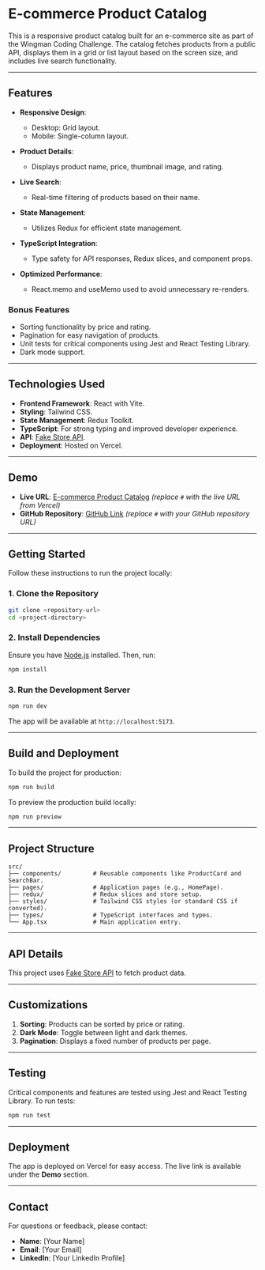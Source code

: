# **E-commerce Product Catalog**

This is a responsive product catalog built for an e-commerce site as part of the Wingman Coding Challenge. The catalog fetches products from a public API, displays them in a grid or list layout based on the screen size, and includes live search functionality.

---

## **Features**

- **Responsive Design**:  
  - Desktop: Grid layout.  
  - Mobile: Single-column layout.
  
- **Product Details**:  
  - Displays product name, price, thumbnail image, and rating.

- **Live Search**:  
  - Real-time filtering of products based on their name.

- **State Management**:  
  - Utilizes Redux for efficient state management.

- **TypeScript Integration**:  
  - Type safety for API responses, Redux slices, and component props.

- **Optimized Performance**:  
  - React.memo and useMemo used to avoid unnecessary re-renders.

### **Bonus Features**
- Sorting functionality by price and rating.  
- Pagination for easy navigation of products.  
- Unit tests for critical components using Jest and React Testing Library.  
- Dark mode support.

---

## **Technologies Used**

- **Frontend Framework**: React with Vite.  
- **Styling**: Tailwind CSS.  
- **State Management**: Redux Toolkit.  
- **TypeScript**: For strong typing and improved developer experience.  
- **API**: [Fake Store API](https://fakestoreapi.com/products).  
- **Deployment**: Hosted on Vercel.

---

## **Demo**

- **Live URL**: [E-commerce Product Catalog](#) *(replace `#` with the live URL from Vercel)*  
- **GitHub Repository**: [GitHub Link](#) *(replace `#` with your GitHub repository URL)*  

---

## **Getting Started**

Follow these instructions to run the project locally:

### **1. Clone the Repository**

```bash
git clone <repository-url>
cd <project-directory>
```

### **2. Install Dependencies**

Ensure you have [Node.js](https://nodejs.org/) installed. Then, run:

```bash
npm install
```

### **3. Run the Development Server**

```bash
npm run dev
```

The app will be available at `http://localhost:5173`.

---

## **Build and Deployment**

To build the project for production:

```bash
npm run build
```

To preview the production build locally:

```bash
npm run preview
```

---

## **Project Structure**

```plaintext
src/
├── components/         # Reusable components like ProductCard and SearchBar.
├── pages/              # Application pages (e.g., HomePage).
├── redux/              # Redux slices and store setup.
├── styles/             # Tailwind CSS styles (or standard CSS if converted).
├── types/              # TypeScript interfaces and types.
└── App.tsx             # Main application entry.
```

---

## **API Details**

This project uses [Fake Store API](https://fakestoreapi.com/products) to fetch product data.

---

## **Customizations**

1. **Sorting**: Products can be sorted by price or rating.  
2. **Dark Mode**: Toggle between light and dark themes.  
3. **Pagination**: Displays a fixed number of products per page.

---

## **Testing**

Critical components and features are tested using Jest and React Testing Library. To run tests:

```bash
npm run test
```

---

## **Deployment**

The app is deployed on Vercel for easy access. The live link is available under the **Demo** section.

---

## **Contact**

For questions or feedback, please contact:  
- **Name**: [Your Name]  
- **Email**: [Your Email]  
- **LinkedIn**: [Your LinkedIn Profile]  

